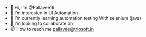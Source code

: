 - 👋 Hi, I’m @Pallavee19
- 👀 I’m interested in UI Automation
- 🌱 I’m currently learning automation testing With selenium (java)
- 💞️ I’m looking to collaborate on 
- 📫 How to reach me pallavee@triosoft.in

<!---
Pallavee19/Pallavee19 is a ✨ special ✨ repository because its `README.md` (this file) appears on your GitHub profile.
You can click the Preview link to take a look at your changes.
--->
